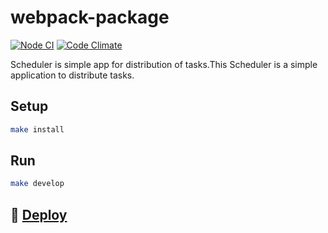# webpack-package

[![Node CI](https://github.com/Olga2703/scheduler/actions/workflows/nodejs.yml/badge.svg)](https://github.com/Olga2703/scheduler/actions/workflows/nodejs.yml)
[![Code Climate](https://codeclimate.com/github/hexlet-boilerplates/webpack-package/badges/gpa.svg)](https://codeclimate.com/github/hexlet-boilerplates/webpack-package)

Scheduler is simple app for distribution of tasks.This Scheduler is a simple application to distribute tasks.
## Setup

```sh
make install
```

## Run

```sh
make develop
```
## :rocket: [Deploy](https://scheduler-nu.vercel.app/)
